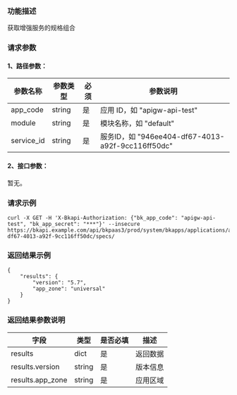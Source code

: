 ### 功能描述
获取增强服务的规格组合

### 请求参数

#### 1、路径参数：

| 参数名称 | 参数类型 | 必须 | 参数说明 |
| -------- | -------- | ---- | -------- |
| app_code | string   | 是   | 应用 ID，如 "apigw-api-test" |
| module   | string   | 是   | 模块名称，如 "default" |
| service_id | string | 是 | 服务ID，如 "946ee404-df67-4013-a92f-9cc116ff50dc" |

#### 2、接口参数：
暂无。

### 请求示例
```
curl -X GET -H 'X-Bkapi-Authorization: {"bk_app_code": "apigw-api-test", "bk_app_secret": "***"}' --insecure https://bkapi.example.com/api/bkpaas3/prod/system/bkapps/applications/appid1/modules/default/services/946ee404-df67-4013-a92f-9cc116ff50dc/specs/
```

### 返回结果示例
```
{
    "results": {
        "version": "5.7",
        "app_zone": "universal"
    }
}
```

### 返回结果参数说明

| 字段        | 类型   | 是否必填 | 描述             |
| ----------- | ------ | -------- | ---------------- |
| results     | dict   | 是       | 返回数据         |
| results.version | string | 是   | 版本信息         |
| results.app_zone | string | 是   | 应用区域         |